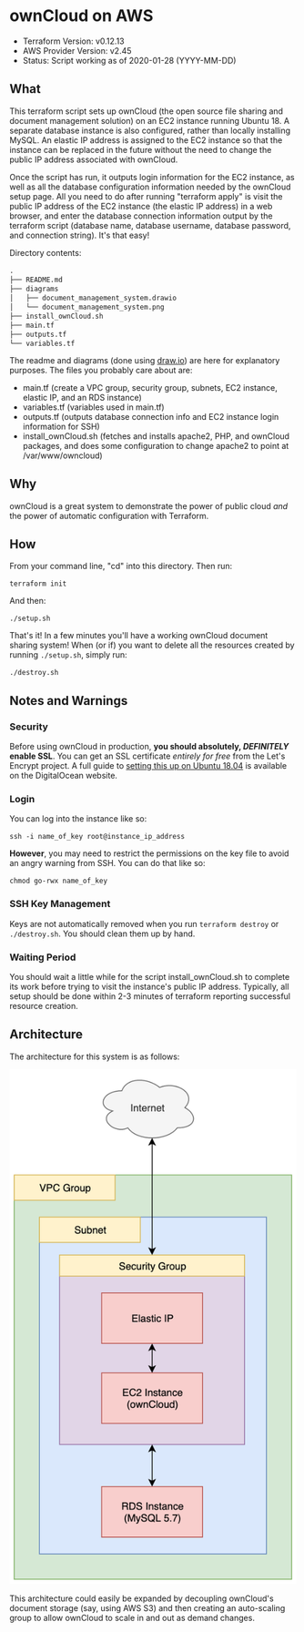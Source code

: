 # ownCloud on AWS

- Terraform Version: v0.12.13
- AWS Provider Version: v2.45
- Status: Script working as of 2020-01-28 (YYYY-MM-DD)

## What

This terraform script sets up ownCloud (the open source file sharing and document management solution) on an EC2 instance running Ubuntu 18. A separate database instance is also configured, rather than locally installing MySQL. An elastic IP address is assigned to the EC2 instance so that the instance can be replaced in the future without the need to change the public IP address associated with ownCloud.

Once the script has run, it outputs login information for the EC2 instance, as well as all the database configuration information needed by the ownCloud setup page. All you need to do after running "terraform apply" is visit the public IP address of the EC2 instance (the elastic IP address) in a web browser, and enter the database connection information output by the terraform script (database name, database username, database password, and connection string). It's that easy!

Directory contents:

```
.
├── README.md
├── diagrams
│   ├── document_management_system.drawio
│   └── document_management_system.png
├── install_ownCloud.sh
├── main.tf
├── outputs.tf
└── variables.tf
```

The readme and diagrams (done using [draw.io](https://about.draw.io/)) are here for explanatory purposes. The files you probably care about are:

- main.tf (create a VPC group, security group, subnets, EC2 instance, elastic IP, and an RDS instance)
- variables.tf (variables used in main.tf)
- outputs.tf (outputs database connection info and EC2 instance login information for SSH)
- install_ownCloud.sh (fetches and installs apache2, PHP, and ownCloud packages, and does some configuration to change apache2 to point at /var/www/owncloud)

## Why

ownCloud is a great system to demonstrate the power of public cloud *and* the power of automatic configuration with Terraform. 

## How

From your command line, "cd" into this directory. Then run:

```
terraform init
```

And then:

```
./setup.sh
```

That's it! In a few minutes you'll have a working ownCloud document sharing system! When (or if) you want to delete all the resources created by running `./setup.sh`, simply run:

```
./destroy.sh
```

## Notes and Warnings

### Security

Before using ownCloud in production, **you should absolutely, *DEFINITELY* enable SSL**. You can get an SSL certificate *entirely for free* from the Let's Encrypt project. A full guide to [setting this up on Ubuntu 18.04](https://www.digitalocean.com/community/tutorials/how-to-secure-apache-with-let-s-encrypt-on-ubuntu-18-04) is available on the DigitalOcean website.

### Login

You can log into the instance like so:

```
ssh -i name_of_key root@instance_ip_address
```

**However**, you may need to restrict the permissions on the key file to avoid an angry warning from SSH. You can do that like so:

```
chmod go-rwx name_of_key
```

### SSH Key Management

Keys are not automatically removed when you run `terraform destroy` or `./destroy.sh`. You should clean them up by hand.

### Waiting Period

You should wait a little while for the script install_ownCloud.sh to complete its work before trying to visit the instance's public IP address. Typically, all setup should be done within 2-3 minutes of terraform reporting successful resource creation.

## Architecture

The architecture for this system is as follows:

![Simple ownCloud Document Management System](diagrams/document_management_system.png)

This architecture could easily be expanded by decoupling ownCloud's document storage (say, using AWS S3) and then creating an auto-scaling group to allow ownCloud to scale in and out as demand changes.
